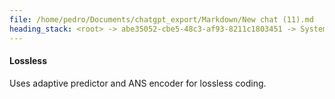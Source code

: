 ```yaml
---
file: /home/pedro/Documents/chatgpt_export/Markdown/New chat (11).md
heading_stack: <root> -> abe35052-cbe5-48c3-af93-8211c1803451 -> System -> 8f3ecc4a-8b68-4f89-9885-144c44a41411 -> System -> aaa23237-a0ee-437a-8a74-7126fe1c65dc -> User -> XL Overview -> Requirements -> General architecture -> File Structure -> Lossless -> Current Reference Implementation -> Conventions -> Architecture -> Decoder overview -> 47439873-a420-4f30-b9a3-bb77dd2a5aec -> Assistant -> Comprehensive Summary for CFFI Bindings for libjxl -> Key Requirements -> General Architecture -> File Structure -> Lossless
---
```

#### Lossless

Uses adaptive predictor and ANS encoder for lossless coding.

